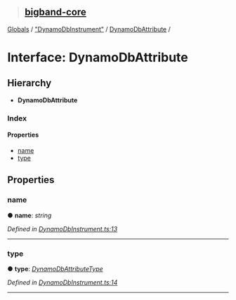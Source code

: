 > ## [bigband-core](../README.md)

[Globals](../globals.md) / ["DynamoDbInstrument"](../modules/_dynamodbinstrument_.md) / [DynamoDbAttribute](_dynamodbinstrument_.dynamodbattribute.md) /

# Interface: DynamoDbAttribute

## Hierarchy

* **DynamoDbAttribute**

### Index

#### Properties

* [name](_dynamodbinstrument_.dynamodbattribute.md#name)
* [type](_dynamodbinstrument_.dynamodbattribute.md#type)

## Properties

###  name

● **name**: *string*

*Defined in [DynamoDbInstrument.ts:13](https://github.com/imaman/bigband/blob/6553ebb/packages/core/src/DynamoDbInstrument.ts#L13)*

___

###  type

● **type**: *[DynamoDbAttributeType](../enums/_dynamodbinstrument_.dynamodbattributetype.md)*

*Defined in [DynamoDbInstrument.ts:14](https://github.com/imaman/bigband/blob/6553ebb/packages/core/src/DynamoDbInstrument.ts#L14)*

___